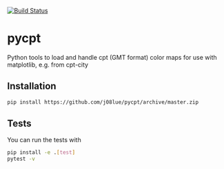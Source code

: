[![Build Status](https://travis-ci.com/j08lue/pycpt.svg?branch=master)](https://travis-ci.com/j08lue/pycpt)

pycpt
=====

Python tools to load and handle cpt (GMT format) color maps for use with matplotlib, e.g. from cpt-city

Installation
------------

```bash
pip install https://github.com/j08lue/pycpt/archive/master.zip
```

Tests
-----

You can run the tests with

```bash
pip install -e .[test]
pytest -v
```
